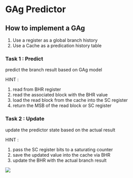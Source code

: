 # GAg Predictor

## How to implement a GAg

1) Use a register as a global branch history
2) Use a Cache as a predication history table

### Task 1 : Predict

predict the branch result based on GAg model

HINT : 
1) read from BHR register
2) read the associated block with the BHR value
3) load the read block from the cache into the SC register
4) return the MSB of the read block or SC register

### Task 2 : Update

update the predictor state based on the actual result

HINT : 
1) pass the SC register bits to a saturating counter
2) save the updated value into the cache via BHR
3) update the BHR with the actual branch result

<img src="../../../../../../resources/GAg/GAg.jpg">

